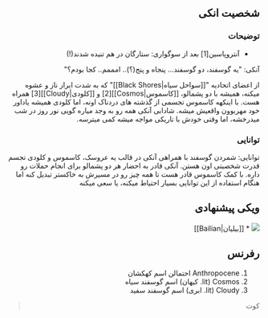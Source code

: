 <div dir='rtl'>

## شخصیت انکی

### توضیحات

* آنتروپاسین[1] بعد از سوگواری: ستارگان در هم تنیده شدند(!)

آنکی:
"یه گوسفند، دو گوسفند... پنجاه و پنج(؟).. امممم.. کجا بودم؟"

از اعضای اتحادیه "[[سواحل سیاه|Black Shores]]" که به شدت ابراز ناز و عشوه میکنه، همیشه با دو پشمالو، [[کاسموس|Cosmos]][2] و [[کلودی|Cloudy]][3] همراه هست.
با اینکهه کاسموس تجسمی از گذشته های دردناک اونه، اما کلودی همیشه یاداور خود مهربوون واقعیش میشه.
شادابی آنکی همه رو به وجد میاره گویی نور روز در شب میدرخشه، اما وقتی خودش با تاریکی مواجه میشه کمی میترسه.

### توانایی

توانایی: شمردن گوسفند
با همراهی آنکی در قالب یه عروسک، کاسموس و کلودی تجسم قدرت شخصیتی اون هستن.
آنکی قادر به احضار هر دو پشمالو برای انجام حملات رو داره. با کمک کاسموس قادر هست تا همه چیز رو در مسیرش به خاکستر تبدیل کنه اما هنگام استفاده از این توانایی بسیار احتیاط میکنه، یا سعی میکنه

## ویکی پیشنهادی

![](https://github.com/Arash10Abbasi/WutheringWaves-ir/blob/main/Images/head2.91528759.png) * [[بیلیان|Bailian]]

## رفرنس

1. Anthropocene احتمالن اسم کهکشان
2. Cosmos (lit. کیهان) اسم گوسفند سیاه
3. Cloudy (lit. ابری) اسم گوسفند سفید

> کوت
